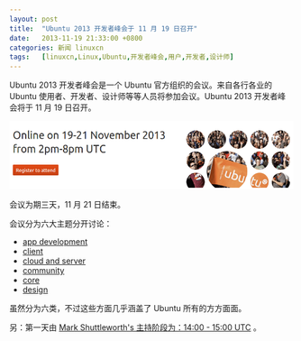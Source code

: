 ```yaml
---
layout: post
title:	"Ubuntu 2013 开发者峰会于 11 月 19 日召开"
date:	2013-11-19 21:33:00 +0800 
categories:	新闻 linuxcn 
tags:	[linuxcn,Linux,Ubuntu,开发者峰会,用户,开发者,设计师]
---
```



Ubuntu 2013 开发者峰会是一个 Ubuntu 官方组织的会议。来自各行各业的 Ubuntu 使用者、开发者、设计师等等人员将参加会议。Ubuntu 2013 开发者峰会将于 11 月 19 日召开。


![](/Asserts/Images/album/201311/19/163226dyyrd002hyq0jeey.png)


会议为期三天，11 月 21 日结束。


会议分为六大主题分开讨论：


* [app development](http://summit.ubuntu.com/uds-1311/track/appdev)
* [client](http://summit.ubuntu.com/uds-1311/track/client)
* [cloud and server](http://summit.ubuntu.com/uds-1311/track/servercloud)
* [community](http://summit.ubuntu.com/uds-1311/track/community)
* [core](http://summit.ubuntu.com/uds-1311/track/core)
* [design](http://summit.ubuntu.com/uds-1311/track/design)


虽然分为六类，不过这些方面几乎涵盖了 Ubuntu 所有的方方面面。


另：第一天由 [Mark Shuttleworth's 主持阶段为：14:00 - 15:00 UTC](http://summit.ubuntu.com/uds-1311/meeting/22027/intro-by-jono-bacon-keynote-by-mark-shuttleworth/) 。
